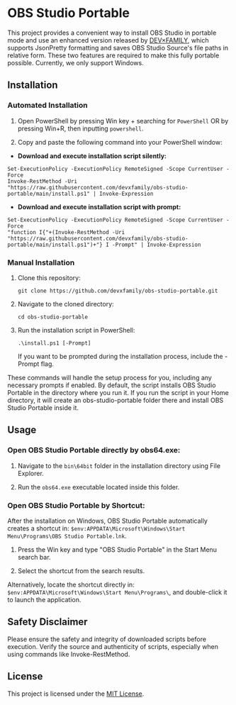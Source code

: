 # OBS Studio Portable

This project provides a convenient way to install OBS Studio in portable mode and use an enhanced version released by [DEV×FAMILY](https://github.com/devxfamily-fork/obs-studio/releases), which supports JsonPretty formatting and saves OBS Studio Source's file paths in relative form. These two features are required to make this fully portable possible. Currently, we only support Windows.

## Installation

### Automated Installation

1. Open PowerShell by pressing Win key + searching for `PowerShell` OR by pressing Win+R, then inputting `powershell`.

2. Copy and paste the following command into your PowerShell window:

- **Download and execute installation script silently:**
```pwsh
Set-ExecutionPolicy -ExecutionPolicy RemoteSigned -Scope CurrentUser -Force
Invoke-RestMethod -Uri "https://raw.githubusercontent.com/devxfamily/obs-studio-portable/main/install.ps1" | Invoke-Expression
```

- **Download and execute installation script with prompt:**
```pwsh
Set-ExecutionPolicy -ExecutionPolicy RemoteSigned -Scope CurrentUser -Force
"function I{"+(Invoke-RestMethod -Uri "https://raw.githubusercontent.com/devxfamily/obs-studio-portable/main/install.ps1")+"} I -Prompt" | Invoke-Expression
```

### Manual Installation

1. Clone this repository:
   ```pwsh
   git clone https://github.com/devxfamily/obs-studio-portable.git
   ```

2. Navigate to the cloned directory:
   ```pwsh
   cd obs-studio-portable
   ```

3. Run the installation script in PowerShell:
     ```pwsh
     .\install.ps1 [-Prompt]
     ```
   If you want to be prompted during the installation process, include the -Prompt flag.

These commands will handle the setup process for you, including any necessary prompts if enabled. By default, the script installs OBS Studio Portable in the directory where you run it. If you run the script in your Home directory, it will create an obs-studio-portable folder there and install OBS Studio Portable inside it.

## Usage

### Open OBS Studio Portable directly by obs64.exe:

1. Navigate to the `bin\64bit` folder in the installation directory using File Explorer.

2. Run the `obs64.exe` executable located inside this folder.

### Open OBS Studio Portable by Shortcut:

After the installation on Windows, OBS Studio Portable automatically creates a shortcut in: `$env:APPDATA\Microsoft\Windows\Start Menu\Programs\OBS Studio Portable.lnk`.

1. Press the Win key and type "OBS Studio Portable" in the Start Menu search bar.

2. Select the shortcut from the search results.

Alternatively, locate the shortcut directly in: `$env:APPDATA\Microsoft\Windows\Start Menu\Programs\`, and double-click it to launch the application.

## Safety Disclaimer

Please ensure the safety and integrity of downloaded scripts before execution. Verify the source and authenticity of scripts, especially when using commands like Invoke-RestMethod.

## License

This project is licensed under the [MIT License](LICENSE).
